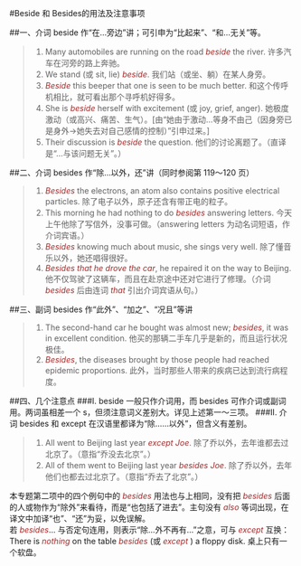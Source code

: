 #Beside 和 Besides的用法及注意事项

##一、介词 beside 作“在…旁边”讲；可引申为“比起来”、“和…无关”等。
>1. Many automobiles are running on the road *beside* the river. 许多汽车在河旁的路上奔驰。
>2. We stand (或 sit, lie) *beside*. 我们站（或坐、躺）在某人身旁。
>3. *Beside* this beeper that one is seen to be much better. 和这个传呼机相比，就可看出那个寻呼机好得多。
>4. She is *beside* herself with excitement (或 joy, grief, anger). 她极度激动（或高兴、痛苦、生气）。[由“她由于激动…等身不由己（因身旁已是身外→她失去对自己感情的控制）”引申过来。]
>5. Their discussion is *beside* the question. 他们的讨论离题了。（直译是“…与该问题无关”。）

##二、介词 besides 作“除…以外，还”讲（同时参阅第 119～120 页）
>1. *Besides* the electrons, an atom also contains positive electrical particles. 除了电子以外，原子还含有带正电的粒子。
>2. This morning he had nothing to do *besides* answering letters. 今天上午他除了写信外，没事可做。（answering letters 为动名词短语，作介词宾语。）
>3. *Besides* knowing much about music, she sings very well. 除了懂音乐以外，她还唱得很好。
>4. *Besides that he drove the car*, he repaired it on the way to Beijing. 他不仅驾驶了这辆车，而且在赴京途中还对它进行了修理。（介词 *besides* 后由连词 *that* 引出介词宾语从句。）

##三、副词 besides 作“此外”、“加之”、“况且”等讲
>1. The second-hand car he bought was almost new; *besides*, it was in excellent condition. 他买的那辆二手车几乎是新的，而且运行状况极佳。
>2. *Besides*, the diseases brought by those people had reached epidemic proportions. 此外，当时那些人带来的疾病已达到流行病程度。

##四、几个注意点
###I. beside 一般只作介词用，而 besides 可作介词或副词用。两词虽相差一个 s，但须注意词义差别大。详见上述第一～三项。
###II. 介词 besides 和 except 在汉语里都译为“除……以外”，但含义有差别。
>1. All went to Beijing last year *except Joe*. 除了乔以外，去年谁都去过北京了。（意指“乔没去北京”。）
>2. All of them went to Beijing last year *besides Joe*. 除了乔以外，去年他们也都去过北京了。（意指“乔去了北京”。）

本专题第二项中的四个例句中的 *besides* 用法也与上相同，没有把 *besides* 后面的人或物作为“除外”来看待，而是“也包括了进去”。主句没有 *also* 等词出现，在译文中加译“也”、“还”为妥，以免误解。  
若 *besides*… 与否定句连用，则表示“除…外不再有…”之意，可与 *except* 互换：There is *nothing* on the table *besides* (或 *except* ) a floppy disk. 桌上只有一个软盘。

<style>em {color: brown;}</style>
